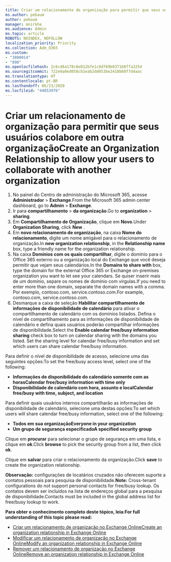 ```yaml
---
title: Criar um relacionamento de organização para permitir que seus usuários colabore em outra organização
ms.author: pebaum
author: pebaum
manager: mnirkhe
ms.audience: Admin
ms.topic: article
ROBOTS: NOINDEX, NOFOLLOW
localization_priority: Priority
ms.collection: Adm_O365
ms.custom:
- "3800014"
- "898"
ms.openlocfilehash: 2c6cd6a178c6e012bfe1c8d769b037168ffa3254
ms.sourcegitcommit: 722e9a0ed058cb1eab2dd053be2418b60f7d4aac
ms.translationtype: HT
ms.contentlocale: pt-BR
ms.lasthandoff: 06/23/2020
ms.locfileid: "44853976"
---
```

# <a name="create-an-organization-relationship-to-allow-your-users-to-collaborate-with-another-organization"></a><span data-ttu-id="d7b13-102">Criar um relacionamento de organização para permitir que seus usuários colabore em outra organização</span><span class="sxs-lookup"><span data-stu-id="d7b13-102">Create an Organization Relationship to allow your users to collaborate with another organization</span></span>

1. <span data-ttu-id="d7b13-103">No painel do Centro de administração do Microsoft 365, acesse **Administrador** > **Exchange**.</span><span class="sxs-lookup"><span data-stu-id="d7b13-103">From the Microsoft 365 admin center dashboard, go to **Admin** > **Exchange**.</span></span>
2. <span data-ttu-id="d7b13-104">Ir para **compartilhamento** > **da organização**.</span><span class="sxs-lookup"><span data-stu-id="d7b13-104">Go to **organization** > **sharing**.</span></span>
3. <span data-ttu-id="d7b13-105">Em **Compartilhamento de Organização**, clique em **Novo**.</span><span class="sxs-lookup"><span data-stu-id="d7b13-105">Under **Organization Sharing**, click **New** .</span></span>
4. <span data-ttu-id="d7b13-106">Em **novo relacionamento de organização**, na caixa **Nome do relacionamento**, digite um nome amigável para o relacionamento de organização.</span><span class="sxs-lookup"><span data-stu-id="d7b13-106">In **new organization relationship**, in the **Relationship name** box, type a friendly name for the organization relationship.</span></span>
5. <span data-ttu-id="d7b13-107">Na caixa **Domínios com os quais compartilhar**, digite o domínio para o Office 365 externo ou a organização local do Exchange que você deseja permitir que vejam seus calendários.</span><span class="sxs-lookup"><span data-stu-id="d7b13-107">In the **Domains to share with** box, type the domain for the external Office 365 or Exchange on-premises organization you want to let see your calendars.</span></span> <span data-ttu-id="d7b13-108">Se quiser inserir mais de um domínio, separe os nomes de domínio com vírgulas.</span><span class="sxs-lookup"><span data-stu-id="d7b13-108">If you need to enter more than one domain, separate the domain names with a comma.</span></span> <span data-ttu-id="d7b13-109">Por exemplo, contoso.com, service.contoso.com.</span><span class="sxs-lookup"><span data-stu-id="d7b13-109">For example, contoso.com, service.contoso.com.</span></span>
6. <span data-ttu-id="d7b13-p102">Desmarque a caixa de seleção **Habilitar compartilhamento de informações de disponibilidade de calendário** para ativar o compartilhamento de calendário com os domínios listados. Defina o nível de compartilhamento para as informações de disponibilidade de calendário e defina quais usuários poderão compartilhar informações de disponibilidade.</span><span class="sxs-lookup"><span data-stu-id="d7b13-p102">Select the **Enable calendar free/busy information sharing** check box to turn on calendar sharing with the domains you listed. Set the sharing level for calendar free/busy information and set which users can share calendar free/busy information.</span></span>  

<span data-ttu-id="d7b13-112">Para definir o nível de disponibilidade de acesso, selecione uma das seguintes opções:</span><span class="sxs-lookup"><span data-stu-id="d7b13-112">To set the free/busy access level, select one of the following:</span></span>

- <span data-ttu-id="d7b13-113">**Informações de disponibilidade do calendário somente com as horas**</span><span class="sxs-lookup"><span data-stu-id="d7b13-113">**Calendar free/busy information with time only**</span></span>
- <span data-ttu-id="d7b13-114">**Disponibilidade de calendário com hora, assunto e local**</span><span class="sxs-lookup"><span data-stu-id="d7b13-114">**Calendar free/busy with time, subject, and location**</span></span>  

 <span data-ttu-id="d7b13-115">Para definir quais usuários internos compartilharão as informações de disponibilidade de calendário, selecione uma destas opções:</span><span class="sxs-lookup"><span data-stu-id="d7b13-115">To set which users will share calendar free/busy information, select one of the following:</span></span>

- <span data-ttu-id="d7b13-116">**Todos em sua organização**</span><span class="sxs-lookup"><span data-stu-id="d7b13-116">**Everyone in your organization**</span></span>
- <span data-ttu-id="d7b13-117">**Um grupo de segurança especificado**</span><span class="sxs-lookup"><span data-stu-id="d7b13-117">**A specified security group**</span></span>  

<span data-ttu-id="d7b13-118">Clique em **procurar** para selecionar o grupo de segurança em uma lista, e clique em **ok**.</span><span class="sxs-lookup"><span data-stu-id="d7b13-118">Click **browse** to pick the security group from a list, then click **ok**.</span></span>

<span data-ttu-id="d7b13-119">Clique em **salvar** para criar o relacionamento da organização.</span><span class="sxs-lookup"><span data-stu-id="d7b13-119">Click **save** to create the organization relationship.</span></span>  

<span data-ttu-id="d7b13-120">**Observação:** configurações de locatários cruzados não oferecem suporte a contatos pessoais para pesquisa de disponibilidade.</span><span class="sxs-lookup"><span data-stu-id="d7b13-120">**Note:** Cross-tenant configurations do not support personal contacts for free/busy lookup.</span></span> <span data-ttu-id="d7b13-121">Os contatos devem ser incluídos na lista de endereços global para a pesquisa de disponibilidade.</span><span class="sxs-lookup"><span data-stu-id="d7b13-121">Contacts must be included in the global address list for free/busy lookup to work.</span></span>

<span data-ttu-id="d7b13-122">**Para obter o conhecimento completo deste tópico, leia:**</span><span class="sxs-lookup"><span data-stu-id="d7b13-122">**For full understanding of this topic please read:**</span></span>

- [<span data-ttu-id="d7b13-123">Criar um relacionamento de organização no Exchange Online</span><span class="sxs-lookup"><span data-stu-id="d7b13-123">Create an organization relationship in Exchange Online</span></span>](https://docs.microsoft.com/exchange/sharing/organization-relationships/create-an-organization-relationship)
- [<span data-ttu-id="d7b13-124">Modificar um relacionamento de organização no Exchange Online</span><span class="sxs-lookup"><span data-stu-id="d7b13-124">Modify an organization relationship in Exchange Online</span></span>](https://docs.microsoft.com/exchange/sharing/organization-relationships/modify-an-organization-relationship)
- [<span data-ttu-id="d7b13-125">Remover um relacionamento de organização no Exchange Online</span><span class="sxs-lookup"><span data-stu-id="d7b13-125">Remove an organization relationship in Exchange Online</span></span>](https://docs.microsoft.com/exchange/sharing/organization-relationships/remove-an-organization-relationship)
